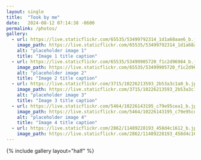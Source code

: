 ```yaml
---
layout: single
title:  "Took by me"
date:   2024-08-12 07:14:38 -0600
permalink: /photos/
gallery:
  - url: https://live.staticflickr.com/65535/53499792314_1d1a68aae6_b.jpg
    image_path: https://live.staticflickr.com/65535/53499792314_1d1a68aae6_b.jpg
    alt: "placeholder image 1"
    title: "Image 1 title caption"
  - url: https://live.staticflickr.com/65535/53499905720_f1c2d96984_b.jpg
    image_path: https://live.staticflickr.com/65535/53499905720_f1c2d96984_b.jpg
    alt: "placeholder image 2"
    title: "Image 2 title caption"
  - url: https://live.staticflickr.com/3715/10226213593_2b53a3c1a0_b.jpg
    image_path: https://live.staticflickr.com/3715/10226213593_2b53a3c1a0_b.jpg
    alt: "placeholder image 3"
    title: "Image 3 title caption"
  - url: https://live.staticflickr.com/5464/10226143195_c79e95cea1_b.jpg
    image_path: https://live.staticflickr.com/5464/10226143195_c79e95cea1_b.jpg
    alt: "placeholder image 4"
    title: "Image 4 title caption"
  - url: https://live.staticflickr.com/2862/11489228193_458d4c1612_b.jpg
    image_path: https://live.staticflickr.com/2862/11489228193_458d4c1612_b.jpg
---
```


{% include gallery layout="half" %}
